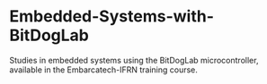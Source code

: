 # Embedded-Systems-with-BitDogLab
Studies in embedded systems using the BitDogLab microcontroller, available in the Embarcatech-IFRN training course.
